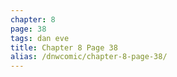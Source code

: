 ```yaml
---
chapter: 8
page: 38
tags: dan eve
title: Chapter 8 Page 38
alias: /dnwcomic/chapter-8-page-38/
---
```

